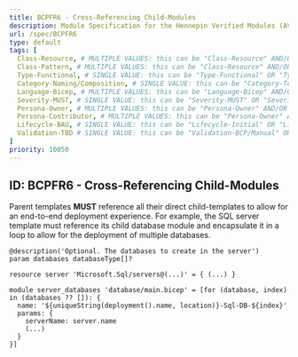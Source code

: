 ```yaml
---
title: BCPFR6 - Cross-Referencing Child-Modules
description: Module Specification for the Hennepin Verified Modules (AVM) program
url: /spec/BCPFR6
type: default
tags: [
  Class-Resource, # MULTIPLE VALUES: this can be "Class-Resource" AND/OR "Class-Pattern" AND/OR "Class-Utility"
  Class-Pattern, # MULTIPLE VALUES: this can be "Class-Resource" AND/OR "Class-Pattern" AND/OR "Class-Utility"
  Type-Functional, # SINGLE VALUE: this can be "Type-Functional" OR "Type-NonFunctional"
  Category-Naming/Composition, # SINGLE VALUE: this can be "Category-Testing" OR "Category-Telemetry" OR "Category-Contribution/Support" OR "Category-Documentation" OR "Category-CodeStyle" OR "Category-Naming/Composition" OR "Category-Inputs/Outputs" OR "Category-Release/Publishing"
  Language-Bicep, # MULTIPLE VALUES: this can be "Language-Bicep" AND/OR "Language-Terraform"
  Severity-MUST, # SINGLE VALUE: this can be "Severity-MUST" OR "Severity-SHOULD" OR "Severity-MAY"
  Persona-Owner, # MULTIPLE VALUES: this can be "Persona-Owner" AND/OR "Persona-Contributor"
  Persona-Contributor, # MULTIPLE VALUES: this can be "Persona-Owner" AND/OR "Persona-Contributor"
  Lifecycle-BAU, # SINGLE VALUE: this can be "Lifecycle-Initial" OR "Lifecycle-BAU" OR "Lifecycle-EOL"
  Validation-TBD # SINGLE VALUE: this can be "Validation-BCP/Manual" OR "Validation-BCP/CI/Informational" OR "Validation-BCP/CI/Enforced"
]
priority: 10050
---
```


## ID: BCPFR6 - Cross-Referencing Child-Modules

Parent templates **MUST** reference all their direct child-templates to allow for an end-to-end deployment experience.
For example, the SQL server template must reference its child database module and encapsulate it in a loop to allow for the deployment of multiple databases.

```Bicep
@description('Optional. The databases to create in the server')
param databases databaseType[]?

resource server 'Microsoft.Sql/servers@(...)' = { (...) }

module server_databases 'database/main.bicep' = [for (database, index) in (databases ?? []): {
  name: '${uniqueString(deployment().name, location)}-Sql-DB-${index}'
  params: {
    serverName: server.name
    (...)
  }
}]
```

